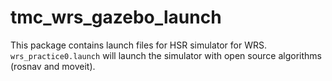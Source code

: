 # tmc_wrs_gazebo_launch

This package contains launch files for HSR simulator for WRS. `wrs_practice0.launch` will launch the simulator with open source algorithms (rosnav and moveit).

